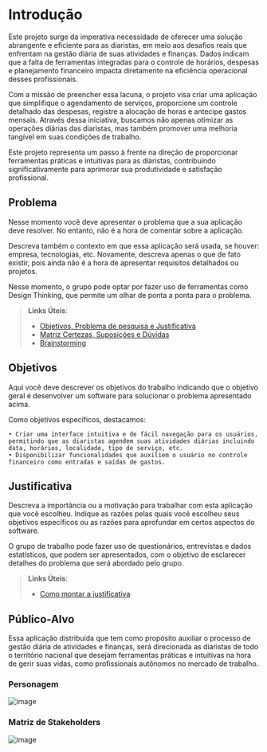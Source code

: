 # Introdução

Este projeto surge da imperativa necessidade de oferecer uma solução abrangente e eficiente para as diaristas, em meio aos desafios reais que enfrentam na gestão diária de suas atividades e finanças. Dados indicam que a falta de ferramentas integradas para o controle de horários, despesas e planejamento financeiro impacta diretamente na eficiência operacional desses profissionais.

Com a missão de preencher essa lacuna, o projeto visa criar uma aplicação que simplifique o agendamento de serviços, proporcione um controle detalhado das despesas, registre a alocação de horas e antecipe gastos mensais. Através dessa iniciativa, buscamos não apenas otimizar as operações diárias das diaristas, mas também promover uma melhoria tangível em suas condições de trabalho.

Este projeto representa um passo à frente na direção de proporcionar ferramentas práticas e intuitivas para as diaristas, contribuindo significativamente para aprimorar sua produtividade e satisfação profissional.

## Problema
Nesse momento você deve apresentar o problema que a sua aplicação deve  resolver. No entanto, não é a hora de comentar sobre a aplicação.

Descreva também o contexto em que essa aplicação será usada, se  houver: empresa, tecnologias, etc. Novamente, descreva apenas o que de  fato existir, pois ainda não é a hora de apresentar requisitos  detalhados ou projetos.

Nesse momento, o grupo pode optar por fazer uso  de ferramentas como Design Thinking, que permite um olhar de ponta a ponta para o problema.

> **Links Úteis**:
> - [Objetivos, Problema de pesquisa e Justificativa](https://medium.com/@versioparole/objetivos-problema-de-pesquisa-e-justificativa-c98c8233b9c3)
> - [Matriz Certezas, Suposições e Dúvidas](https://medium.com/educa%C3%A7%C3%A3o-fora-da-caixa/matriz-certezas-suposi%C3%A7%C3%B5es-e-d%C3%BAvidas-fa2263633655)
> - [Brainstorming](https://www.euax.com.br/2018/09/brainstorming/)

## Objetivos

Aqui você deve descrever os objetivos do trabalho indicando que o objetivo geral é desenvolver um software para solucionar o problema apresentado acima. 


Como objetivos específicos, destacamos:

    • Criar uma interface intuitiva e de fácil navegação para os usuários, permitindo que as diaristas agendem suas atividades diárias incluindo data, horários, localidade, tipo de serviço, etc.
    • Disponibilizar funcionalidades que auxiliem o usuário no controle financeiro como entradas e saídas de gastos.

## Justificativa

Descreva a importância ou a motivação para trabalhar com esta aplicação que você escolheu. Indique as razões pelas quais você escolheu seus objetivos específicos ou as razões para aprofundar em certos aspectos do software.

O grupo de trabalho pode fazer uso de questionários, entrevistas e dados estatísticos, que podem ser apresentados, com o objetivo de esclarecer detalhes do problema que será abordado pelo grupo.

> **Links Úteis**:
> - [Como montar a justificativa](https://guiadamonografia.com.br/como-montar-justificativa-do-tcc/)

## Público-Alvo

Essa aplicação distribuída que tem como propósito auxiliar o processo de gestão diária de atividades e finanças, será direcionada as diaristas de todo o território nacional que desejam ferramentas práticas e intuitivas na hora de gerir suas vidas, como profissionais autônomos no mercado de trabalho.

### Personagem
![image](https://github.com/ICEI-PUC-Minas-PMV-ADS/pmv-ads-2024-1-e4-proj-dad-t3-diarista/assets/97962041/55d78477-9bf6-48c3-87cf-e08aa87d4608)

### Matriz de Stakeholders 
![image](https://github.com/ICEI-PUC-Minas-PMV-ADS/pmv-ads-2024-1-e4-proj-dad-t3-diarista/assets/97962041/7173f3dc-e3b7-4742-ae65-b4e714b5d585)



